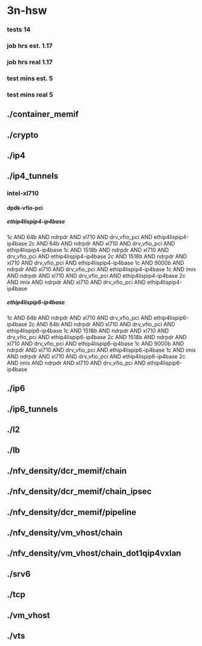 # 3n-hsw
### tests 14
### job hrs est. 1.17
### job hrs real 1.17
### test mins est. 5
### test mins real 5
## ./container_memif
## ./crypto
## ./ip4
## ./ip4_tunnels
### intel-xl710
#### dpdk-vfio-pci
##### ethip4lispip4-ip4base
1c AND 64b AND ndrpdr AND xl710 AND drv_vfio_pci AND ethip4lispip4-ip4base
2c AND 64b AND ndrpdr AND xl710 AND drv_vfio_pci AND ethip4lispip4-ip4base
1c AND 1518b AND ndrpdr AND xl710 AND drv_vfio_pci AND ethip4lispip4-ip4base
2c AND 1518b AND ndrpdr AND xl710 AND drv_vfio_pci AND ethip4lispip4-ip4base
1c AND 9000b AND ndrpdr AND xl710 AND drv_vfio_pci AND ethip4lispip4-ip4base
1c AND imix AND ndrpdr AND xl710 AND drv_vfio_pci AND ethip4lispip4-ip4base
2c AND imix AND ndrpdr AND xl710 AND drv_vfio_pci AND ethip4lispip4-ip4base
##### ethip4lispip6-ip4base
1c AND 64b AND ndrpdr AND xl710 AND drv_vfio_pci AND ethip4lispip6-ip4base
2c AND 64b AND ndrpdr AND xl710 AND drv_vfio_pci AND ethip4lispip6-ip4base
1c AND 1518b AND ndrpdr AND xl710 AND drv_vfio_pci AND ethip4lispip6-ip4base
2c AND 1518b AND ndrpdr AND xl710 AND drv_vfio_pci AND ethip4lispip6-ip4base
1c AND 9000b AND ndrpdr AND xl710 AND drv_vfio_pci AND ethip4lispip6-ip4base
1c AND imix AND ndrpdr AND xl710 AND drv_vfio_pci AND ethip4lispip6-ip4base
2c AND imix AND ndrpdr AND xl710 AND drv_vfio_pci AND ethip4lispip6-ip4base
## ./ip6
## ./ip6_tunnels
## ./l2
## ./lb
## ./nfv_density/dcr_memif/chain
## ./nfv_density/dcr_memif/chain_ipsec
## ./nfv_density/dcr_memif/pipeline
## ./nfv_density/vm_vhost/chain
## ./nfv_density/vm_vhost/chain_dot1qip4vxlan
## ./srv6
## ./tcp
## ./vm_vhost
## ./vts
